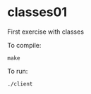 classes01
=========

First exercise with classes

To compile:

```
make
```


To run:

```
./client
```
